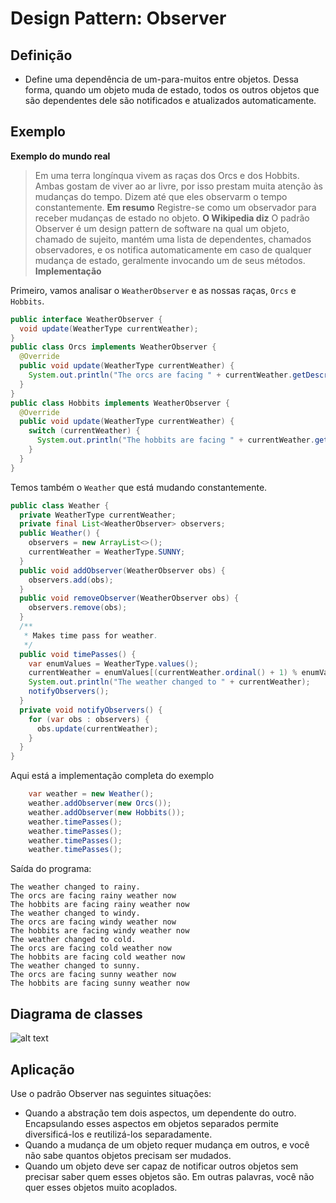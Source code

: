 # Design Pattern: Observer

## Definição
* Define uma dependência de um-para-muitos entre objetos. Dessa forma, quando um objeto muda de estado, todos os outros objetos que são dependentes dele são notificados e atualizados automaticamente.

## Exemplo

**Exemplo do mundo real**
> Em uma terra longínqua vivem as raças dos Orcs e dos Hobbits. Ambas gostam de viver ao ar livre, por isso prestam muita atenção às mudanças do tempo. Dizem até que eles observarm o tempo constantemente.
**Em resumo**
> Registre-se como um observador para receber mudanças de estado no objeto.
**O Wikipedia diz**
> O padrão Observer é um design pattern de software na qual um objeto, chamado de sujeito, mantém uma lista de dependentes, chamados observadores, e os notifica automaticamente em caso de qualquer mudança de estado, geralmente invocando um de seus métodos.
**Implementação**

Primeiro, vamos analisar o `WeatherObserver` e as nossas raças, `Orcs` e `Hobbits`.

```java
public interface WeatherObserver {
  void update(WeatherType currentWeather);
}
public class Orcs implements WeatherObserver {
  @Override
  public void update(WeatherType currentWeather) {
    System.out.println("The orcs are facing " + currentWeather.getDescription() + " weather now");
  }
}
public class Hobbits implements WeatherObserver {
  @Override
  public void update(WeatherType currentWeather) {
    switch (currentWeather) {
      System.out.println("The hobbits are facing " + currentWeather.getDescription() + " weather now");
    }
  }
}
```

Temos também o `Weather` que está mudando constantemente.

```java
public class Weather {
  private WeatherType currentWeather;
  private final List<WeatherObserver> observers;
  public Weather() {
    observers = new ArrayList<>();
    currentWeather = WeatherType.SUNNY;
  }
  public void addObserver(WeatherObserver obs) {
    observers.add(obs);
  }
  public void removeObserver(WeatherObserver obs) {
    observers.remove(obs);
  }
  /**
   * Makes time pass for weather.
   */
  public void timePasses() {
    var enumValues = WeatherType.values();
    currentWeather = enumValues[(currentWeather.ordinal() + 1) % enumValues.length];
    System.out.println("The weather changed to " + currentWeather);
    notifyObservers();
  }
  private void notifyObservers() {
    for (var obs : observers) {
      obs.update(currentWeather);
    }
  }
}
```

Aqui está a implementação completa do exemplo

```java
    var weather = new Weather();
    weather.addObserver(new Orcs());
    weather.addObserver(new Hobbits());
    weather.timePasses();
    weather.timePasses();
    weather.timePasses();
    weather.timePasses();
```

Saída do programa:

```
The weather changed to rainy.
The orcs are facing rainy weather now
The hobbits are facing rainy weather now
The weather changed to windy.
The orcs are facing windy weather now
The hobbits are facing windy weather now
The weather changed to cold.
The orcs are facing cold weather now
The hobbits are facing cold weather now
The weather changed to sunny.
The orcs are facing sunny weather now
The hobbits are facing sunny weather now
```

## Diagrama de classes

![alt text](./img/observer.png "Observer")

## Aplicação

Use o padrão Observer nas seguintes situações:

* Quando a abstração tem dois aspectos, um dependente do outro. Encapsulando esses aspectos em objetos separados permite diversificá-los e reutilizá-los separadamente.
* Quando a mudança de um objeto requer mudança em outros, e você não sabe quantos objetos precisam ser mudados.
* Quando um objeto deve ser capaz de notificar outros objetos sem precisar saber quem esses objetos são. Em outras palavras, você não quer esses objetos muito acoplados.
